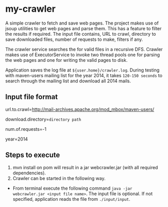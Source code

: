 # my-crawler


A simple crawler to fetch and save web pages. The project makes use of jsoup utilities to get web pages and parse them. This has a feature to filter the results if required.
The input file contains, URL to crawl, directory to save downloaded files, number of requests to make, filters if any.

The crawler service searches the for valid files in a recursive DFS.
Crawler makes use of ExecutorService to invoke two thread pools one for parsing the web pages and one for writing the valid pages to disk.

Application saves the log file at `${user.home}/crawler.log`.
During testing with maven-users mailing list for the year 2014, it takes `120-150 seconds` to search through the mailing list and download all 2014 mails. 

## Input file format
url.to.crawl=http://mail-archives.apache.org/mod_mbox/maven-users/

download.directory=`directory path`

num.of.requests=-1 

year=2014

## Steps to execute

1.  mvn install on pom will result in a jar webcrawler.jar (with all required dependencies).
2. Crawler can be started in the following way.
  -  From terminal execute the following command `java -jar webcrawler.jar <input file name>`. The input file is optional. If not specified, application reads the file from `./input/input`.

